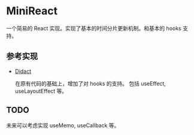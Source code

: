 # MiniReact

一个简易的 React 实现。实现了基本的时间分片更新机制。和基本的 hooks 支持。

## 参考实现

- [Didact](https://github.com/pomber/didact)

  在原有代码的基础上，增加了对 hooks 的支持。
  包括 useEffect, useLayoutEffect 等。

## TODO

未来可以考虑实现 useMemo, useCallback 等。
